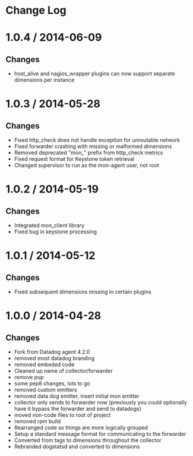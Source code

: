 Change Log
=======

# 1.0.4 / 2014-06-09
## Changes
- host_alive and nagios_wrapper plugins can now support separate dimensions per instance

# 1.0.3 / 2014-05-28
## Changes
- Fixed http_check does not handle exception for unroutable network
- Fixed forwarder crashing with missing or malformed dimensions
- Removed deprecated "mon_" prefix from http_check metrics
- Fixed request format for Keystone token retrieval
- Changed supervisor to run as the mon-agent user, not root


# 1.0.2 / 2014-05-19
## Changes
- Integrated mon_client library
- Fixed bug in keystone processing

# 1.0.1 / 2014-05-12
## Changes
- Fixed subsequent dimensions missing in certain plugins

# 1.0.0 / 2014-04-28
## Changes
- Fork from Datadog agent 4.2.0
- removed most datadog branding
- removed embeded code
- Cleaned up name of collector/forwarder
- remove pup
- some pep8 changes, lots to go
- removed custom emitters
- removed data dog emitter, insert initial mon emitter
- collector only sends to forwarder now (previously you could optionally have it bypass the forwarder and send to datadogs)
- moved non-code files to root of project
- removed rpm build
- Rearranged code so things are more logically grouped
- Setup a standard message format for communicating to the forwarder
- Converted from tags to dimensions throughout the collector
- Rebranded dogstatsd and converted to dimensions
